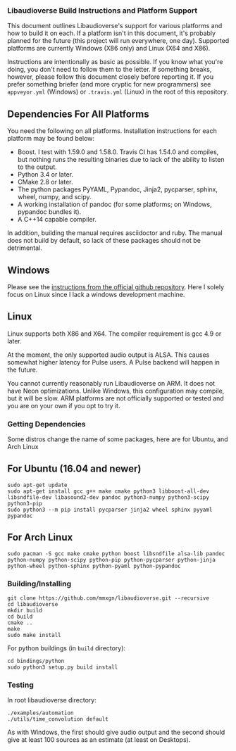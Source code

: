 ### Libaudioverse Build Instructions and Platform Support

This document outlines Libaudioverse's support for various platforms and how to build it on each.  If a platform isn't in this document, it's probably planned for the future (this project will run everywhere, one day).  Supported platforms are currently Windows (X86 only) and Linux (X64 and X86).

Instructions are intentionally as basic as possible.  If you know what you're doing, you don't need to follow them to the letter.  If something breaks, however, please follow this document closely before reporting it.  If you prefer something briefer (and more cryptic for new programmers) see `appveyor.yml` (Windows) or `.travis.yml` (Linux) in the root of this repository.

## Dependencies For All Platforms

You need the following on all platforms.  Installation instructions for each platform may be found below:

- Boost.  I test with 1.59.0 and 1.58.0.  Travis CI has 1.54.0 and compiles, but nothing runs the resulting binaries due to lack of the ability to listen to the output.
- Python 3.4 or later.
- CMake 2.8 or later.
- The python packages PyYAML, Pypandoc, Jinja2, pycparser, sphinx, wheel, numpy, and scipy.
- A working installation of pandoc (for some platforms; on Windows, pypandoc bundles it).
- A C++14 capable compiler.

In addition, building the manual requires asciidoctor and ruby.  The manual does not build by default, so lack of these packages should not be detrimental.

## Windows

Please see the [instructions from the official github repository](https://github.com/libaudioverse/libaudioverse/blob/master/platform_support.md). Here I solely focus on Linux since I lack a windows development machine.

## Linux

Linux supports both X86 and X64.  The compiler requirement is gcc 4.9 or later.

At the moment, the only supported audio output is ALSA.  This causes somewhat higher latency for Pulse users.  A Pulse backend will happen in the future.

You cannot currently reasonably run Libaudioverse on ARM.  It does not have Neon optimizations.  Unlike Windows, this configuration may compile, but it will be slow.  ARM platforms are not officially supported or tested and you are on your own if you opt to try it.

### Getting Dependencies

Some distros change the name of some packages, here are for Ubuntu, and Arch Linux

## For Ubuntu (16.04 and newer)

```
sudo apt-get update
sudo apt-get install gcc g++ make cmake python3 libboost-all-dev libsndfile-dev libasound2-dev pandoc python3-numpy python3-scipy python3-pip
sudo python3 --m pip install pycparser jinja2 wheel sphinx pyyaml pypandoc
```
## For Arch Linux
```
sudo pacman -S gcc make cmake python boost libsndfile alsa-lib pandoc python-numpy python-scipy python-pip python-pycparser python-jinja python-wheel python-sphinx python-pyaml python-pypandoc 
```

### Building/Installing

```
git clone https://github.com/mmxgn/libaudioverse.git --recursive
cd libaudioverse
mkdir build
cd build
cmake ..
make
sudo make install
```

For python buildings (in ```build``` directory):

```
cd bindings/python
sudo python3 setup.py build install
```

### Testing

In root libaudioverse directory:

```
./examples/automation
./utils/time_convolution default
```

As with Windows, the first should give audio output and the second should give at least 100 sources as an estimate (at least on Desktops).

